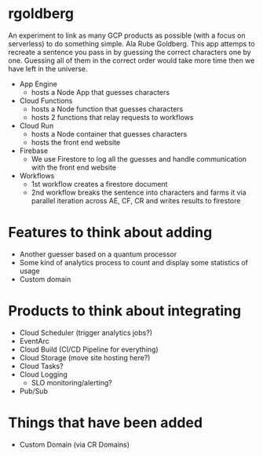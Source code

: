 # rgoldberg

An experiment to link as many GCP products as possible (with a focus on serverless) to do something simple. Ala Rube Goldberg. 
This app attemps to recreate a sentence you pass in by guessing the correct characters one by one.
Guessing all of them in the correct order would take more time then we have left in the universe. 

- App Engine 
    - hosts a Node App that guesses characters
- Cloud Functions
    - hosts a Node function that guesses characters
    - hosts 2 functions that relay requests to workflows
- Cloud Run 
    - hosts a Node container that guesses characters
    - hosts the front end website
- Firebase 
    - We use Firestore to log all the guesses and handle communication with the front end website
- Workflows 
    - 1st workflow creates a firestore document
    - 2nd workflow breaks the sentence into characters and farms it via parallel iteration across AE, CF, CR and writes results to firestore

# Features to think about adding
- Another guesser based on a quantum processor
- Some kind of analytics process to count and display some statistics of usage
- Custom domain 

# Products to think about integrating
- Cloud Scheduler (trigger analytics jobs?)
- EventArc 
- Cloud Build (CI/CD Pipeline for everything)
- Cloud Storage (move site hosting here?)
- Cloud Tasks? 
- Cloud Logging
    - SLO monitoring/alerting? 
- Pub/Sub 

# Things that have been added
- Custom Domain (via CR Domains)